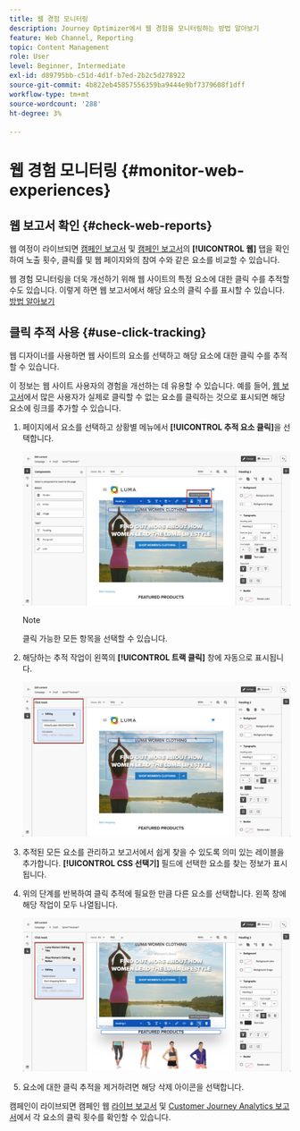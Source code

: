 ```yaml
---
title: 웹 경험 모니터링
description: Journey Optimizer에서 웹 경험을 모니터링하는 방법 알아보기
feature: Web Channel, Reporting
topic: Content Management
role: User
level: Beginner, Intermediate
exl-id: d89795bb-c51d-4d1f-b7ed-2b2c5d278922
source-git-commit: 4b822eb45857556359ba9444e9bf7379608f1dff
workflow-type: tm+mt
source-wordcount: '288'
ht-degree: 3%

---
```


# 웹 경험 모니터링 {#monitor-web-experiences}

## 웹 보고서 확인 {#check-web-reports}

웹 여정이 라이브되면 [캠페인 보고서](../reports/journey-global-report-cja-web.md) 및 [캠페인 보고서](../reports/campaign-global-report-cja-web.md)의 **[!UICONTROL 웹]** 탭을 확인하여 노출 횟수, 클릭률 및 웹 페이지와의 참여 수와 같은 요소를 비교할 수 있습니다.

<!--You can check the **[!UICONTROL Web]** tab of the campaign reports. Learn more on the campaign web [live report](../reports/campaign-live-report.md#web-tab) and [global report](../reports/campaign-global-report-cja.md#web).-->

웹 경험 모니터링을 더욱 개선하기 위해 웹 사이트의 특정 요소에 대한 클릭 수를 추적할 수도 있습니다. 이렇게 하면 웹 보고서에서 해당 요소의 클릭 수를 표시할 수 있습니다. [방법 알아보기](#use-click-tracing)

## 클릭 추적 사용 {#use-click-tracking}

웹 디자이너를 사용하면 웹 사이트의 요소를 선택하고 해당 요소에 대한 클릭 수를 추적할 수 있습니다.

이 정보는 웹 사이트 사용자의 경험을 개선하는 데 유용할 수 있습니다. 예를 들어, [웹 보고서](../reports/campaign-global-report-cja-web.md)에서 많은 사용자가 실제로 클릭할 수 없는 요소를 클릭하는 것으로 표시되면 해당 요소에 링크를 추가할 수 있습니다.

1. 페이지에서 요소를 선택하고 상황별 메뉴에서 **[!UICONTROL 추적 요소 클릭]**&#x200B;을 선택합니다.

   ![](assets/web-designer-click-track.png)

   >[!NOTE]
   >
   >클릭 가능한 모든 항목을 선택할 수 있습니다.

1. 해당하는 추적 작업이 왼쪽의 **[!UICONTROL 트랙 클릭]** 창에 자동으로 표시됩니다.

   ![](assets/web-designer-click-track-pane.png)

1. 추적된 모든 요소를 관리하고 보고서에서 쉽게 찾을 수 있도록 의미 있는 레이블을 추가합니다. **[!UICONTROL CSS 선택기]** 필드에 선택한 요소를 찾는 정보가 표시됩니다.

1. 위의 단계를 반복하여 클릭 추적에 필요한 만큼 다른 요소를 선택합니다. 왼쪽 창에 해당 작업이 모두 나열됩니다.

   ![](assets/web-designer-click-tracking-actions.png)

1. 요소에 대한 클릭 추적을 제거하려면 해당 삭제 아이콘을 선택합니다.

캠페인이 라이브되면 캠페인 웹 [라이브 보고서](../reports/campaign-live-report.md#web-tab) 및 [Customer Journey Analytics 보고서](../reports/campaign-global-report-cja-web.md)에서 각 요소의 클릭 횟수를 확인할 수 있습니다.
